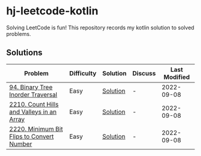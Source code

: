 # hj-leetcode-kotlin

Solving LeetCode is fun! This repository records my kotlin solution to solved problems.

## Solutions
| Problem                                                                                                         | Difficulty | Solution                                                                   | Discuss | Last Modified |
|-----------------------------------------------------------------------------------------------------------------|------------|----------------------------------------------------------------------------|---------|---------------|
| [94. Binary Tree Inorder Traversal](https://leetcode.com/problems/binary-tree-inorder-traversal)                | Easy       | [Solution](src/main/kotlin/com/hj/leetcode/kotlin/problem94/Solution.kt)   | -       | 2022-09-08    |
| [2210. Count Hills and Valleys in an Array](https://leetcode.com/problems/count-hills-and-valleys-in-an-array/) | Easy       | [Solution](src/main/kotlin/com/hj/leetcode/kotlin/problem2210/Solution.kt) | -       | 2022-09-08    |
| [2220. Minimum Bit Flips to Convert Number](https://leetcode.com/problems/minimum-bit-flips-to-convert-number/) | Easy       | [Solution](src/main/kotlin/com/hj/leetcode/kotlin/problem2220/Solution.kt) | -       | 2022-09-08    |               |
